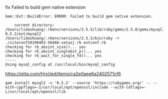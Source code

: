 fix Failed to build gem native extension

```
Gem::Ext::BuildError: ERROR: Failed to build gem native extension.

    current directory: /Users/lidashuang/.rbenv/versions/2.5.5/lib/ruby/gems/2.5.0/gems/mysql2-0.5.2/ext/mysql2
/Users/lidashuang/.rbenv/versions/2.5.5/bin/ruby -r ./siteconf20190403-56466-vatazj.rb extconf.rb
checking for rb_absint_size()... yes
checking for rb_absint_singlebit_p()... yes
checking for rb_wait_for_single_fd()... yes
-----
Using mysql_config at /usr/local/bin/mysql_config
```

https://qiita.com/HrsUed/items/ca2e0aee6a2402571cf6

```
gem install mysql2 -v '0.5.2' --source 'https://rubygems.org/' -- --with-cppflags=-I/usr/local/opt/openssl/include --with-ldflags=-L/usr/local/opt/openssl/lib
```